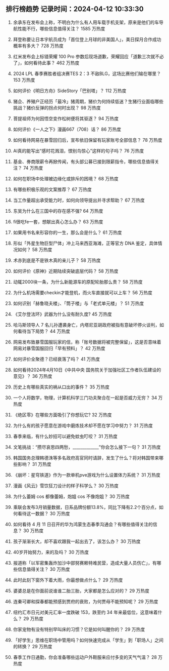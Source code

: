 
## 排行榜趋势 记录时间：2024-04-12 10:33:30
  
  1. 余承东在发布会上称，不明白为什么有人用车载手机支架，原来是他们的车导航性能不行，哪些信息值得关注？ 1585 万热度
    
  2. 拜登称要让日本宇航员成为「首位登上月球的非美国人」，美日探月合作成功概率有多大？ 728 万热度
    
  3. 红米发布会上标错荣耀 100 Pro 参数后现场道歉，荣耀回应「道歉三次就不必了」，如何看待此事？ 462 万热度
    
  4. 2024 LPL 春季赛胜者组决赛TES 2：3 不敌BLG，这场比赛他们输在哪里？ 153 万热度
    
  5. 如何评价《明日方舟》SideStory「巴别塔」？ 112 万热度
    
  6. 猪企、养殖户正经历「最冷」猪周期，猪价为何持续低迷？生猪行业面临哪些挑战？猪价反弹的拐点何时出现？ 98 万热度
    
  7. 菩提祖师为何因悟空变作松树便将其驱逐？ 94 万热度
    
  8. 如何评价《一人之下》漫画667（708）话？ 86 万热度
    
  9. 如何看待网易在暴雪回归后，宣布依旧保留有玩家账号全部信息？ 78 万热度
    
  10. AI真的能写出“感时花溅泪，恨别鸟惊心”这样的句子吗？ 76 万热度
    
  11. 基金、券商限薪令再掀传闻，有头部公募已接到限薪指令，哪些信息值得关注？ 74 万热度
    
  12. 如何在职场中处理被边缘化或排斥的困境？ 68 万热度
    
  13. 有哪些积极乐观的文案推荐？ 67 万热度
    
  14. 当工作量超出承受能力时，如何向领导提出并寻求帮助？ 67 万热度
    
  15. 东吴为什么在三国中的存在感不强? 64 万热度
    
  16. fi很吃fe一套，想献出真心怎么办？ 63 万热度
    
  17. 如果用书名来形容你的一生，那么会是什么？ 61 万热度
    
  18. 形似「外星生物巨型尸体」冲上马来西亚海滩，正等官方 DNA 鉴定，具体情况如何？ 58 万热度
    
  19. 术赤到底是不是铁木真的亲儿子？ 58 万热度
    
  20. 如何评价《原神》近期陆续突破底层代码？ 58 万热度
    
  21. 动辄2000块一条，为什么新能源车的原配轮胎那么贵？ 58 万热度
    
  22. 为什么机场需要checkin才能登机，而火车直接就可以上车？ 56 万热度
    
  23. 如何识别「赫鲁晓夫楼」、「筒子楼」与「老式单元楼」？ 51 万热度
    
  24. 《艾尔登法环》武器为什么没有耐久度? 45 万热度
    
  25. 哈马斯领导人 7 名儿孙遭袭身亡，内塔尼亚胡政府被指有意破坏停火谈判，如何看待当下局势？ 44 万热度
    
  26. 网易发布致暴雪国服玩家的信，称「账号数据将被完整保留」，这是否意味着网易对暴雪国服回归「早有预料」？ 42 万热度
    
  27. 如何评价全聚德？已经衰落了吗？ 41 万热度
    
  28. 如何看待2024年4月10日《中共中央 国务院关于加强社区工作者队伍建设的意见》？ 36 万热度
    
  29. 历史上有哪些真实的祸从口出的事件？ 35 万热度
    
  30. 一个人将数学，物理，计算机科学三门功夫聚合在一起是否威力无穷？ 34 万热度
    
  31. 《绝区零》在哪些方面吸引了你想玩它? 32 万热度
    
  32. 为什么有的孩子愿意在游戏中磨炼技术却不愿在学习中努力？ 31 万热度
    
  33. 春季来临，有什么妙招可以避免蚊虫叮咬？ 31 万热度
    
  34. 文笔挑战：“攒尽哀思四两愁，_____________”你会怎么接下一句？ 31 万热度
    
  35. 韩国国务总理韩德洙等多名政府高官同时请辞，发生了什么？将对韩国带来哪些影响？ 31 万热度
    
  36. 《崩坏：星穹铁道》作为一款单机pve游戏为什么设置体力系统？ 31 万热度
    
  37. 漫画《风云》雪饮狂刀设计的样子科学么？ 30 万热度
    
  38. 为什么蕾姆 cos 都像蕾姆，炮姐 cos 不像炮姐？ 30 万热度
    
  39. 乘联会发布3月销量数据，日系品牌份额13.8%，同比下降有2.2个百分点，如何看待这一数据？ 30 万热度
    
  40. 如何看待 4 月 11 日召开的华为鸿蒙生态春季沟通会？有哪些值得关注的信息？ 30 万热度
    
  41. 孩子渐渐长大，却不喜欢跟我一起出去了，该怎么办？ 30 万热度
    
  42. 40岁开始努力，来的及吗？ 30 万热度
    
  43. 报道称「以军密集轰炸加沙中部努赛赖特难民营，造成大量人员伤亡」，有哪些信息值得关注？ 30 万热度
    
  44. 此时此刻下窗外下着大雨，你最想做点什么？ 29 万热度
    
  45. 婆婆总是在你面前说谁谁二胎三胎，大家都是怎么应对的？ 29 万热度
    
  46. 连秦可卿和探春都能预感到贾府的衰败，为何贾母不能预知呢？ 29 万热度
    
  47. 纽约汇市日元对美元汇率一度跌破 153，跌至约 34 年来最低位，这意味着什么？ 29 万热度
    
  48. 你家宠物有没有特别早叫床的习惯？它是如何叫醒你的？ 29 万热度
    
  49. 「好学生」思维在职场中管用吗？如何快速完成从「学生」到「职场人」之间的转换？ 29 万热度
    
  50. 春季工作日通勤，你会准备哪些运动户外鞋服来应付多变的天气气温？ 28 万热度
    